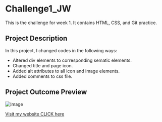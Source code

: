 # Challenge1_JW
This is the challenge for week 1. It contains HTML, CSS, and Git practice.

## Project Description
In this project, I changed codes in the following ways:
* Altered div elements to corresponding sematic elements.
* Changed title and page icon.
* Added alt attributes to all icon and image elements.
* Added comments to css file.

## Project Outcome Preview
![image](https://github.com/aurorayihe/Challenge1_JW/blob/main/Develop/assets/images/preview.jpg)

[Visit my website CLICK here](https://aurorayihe.github.io/Challenge1_JW/)
